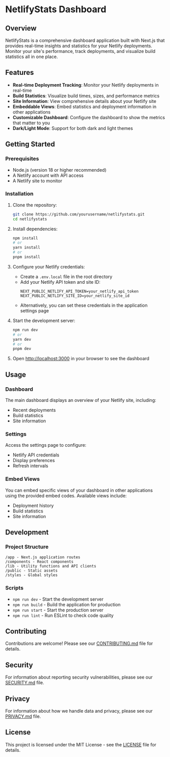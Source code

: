 # NetlifyStats Dashboard

## Overview

NetlifyStats is a comprehensive dashboard application built with Next.js that provides real-time insights and statistics for your Netlify deployments. Monitor your site's performance, track deployments, and visualize build statistics all in one place.

## Features

- **Real-time Deployment Tracking**: Monitor your Netlify deployments in real-time
- **Build Statistics**: Visualize build times, sizes, and performance metrics
- **Site Information**: View comprehensive details about your Netlify site
- **Embeddable Views**: Embed statistics and deployment information in other applications
- **Customizable Dashboard**: Configure the dashboard to show the metrics that matter to you
- **Dark/Light Mode**: Support for both dark and light themes

## Getting Started

### Prerequisites

- Node.js (version 18 or higher recommended)
- A Netlify account with API access
- A Netlify site to monitor

### Installation

1. Clone the repository:
   ```bash
   git clone https://github.com/yourusername/netlifystats.git
   cd netlifystats
   ```

2. Install dependencies:
   ```bash
   npm install
   # or
   yarn install
   # or
   pnpm install
   ```

3. Configure your Netlify credentials:
   - Create a `.env.local` file in the root directory
   - Add your Netlify API token and site ID:
     ```
     NEXT_PUBLIC_NETLIFY_API_TOKEN=your_netlify_api_token
     NEXT_PUBLIC_NETLIFY_SITE_ID=your_netlify_site_id
     ```
   - Alternatively, you can set these credentials in the application settings page

4. Start the development server:
   ```bash
   npm run dev
   # or
   yarn dev
   # or
   pnpm dev
   ```

5. Open [http://localhost:3000](http://localhost:3000) in your browser to see the dashboard

## Usage

### Dashboard

The main dashboard displays an overview of your Netlify site, including:
- Recent deployments
- Build statistics
- Site information

### Settings

Access the settings page to configure:
- Netlify API credentials
- Display preferences
- Refresh intervals

### Embed Views

You can embed specific views of your dashboard in other applications using the provided embed codes. Available views include:
- Deployment history
- Build statistics
- Site information

## Development

### Project Structure

```
/app - Next.js application routes
/components - React components
/lib - Utility functions and API clients
/public - Static assets
/styles - Global styles
```

### Scripts

- `npm run dev` - Start the development server
- `npm run build` - Build the application for production
- `npm run start` - Start the production server
- `npm run lint` - Run ESLint to check code quality

## Contributing

Contributions are welcome! Please see our [CONTRIBUTING.md](CONTRIBUTING.md) file for details.

## Security

For information about reporting security vulnerabilities, please see our [SECURITY.md](SECURITY.md) file.

## Privacy

For information about how we handle data and privacy, please see our [PRIVACY.md](PRIVACY.md) file.

## License

This project is licensed under the MIT License - see the [LICENSE](LICENSE) file for details.